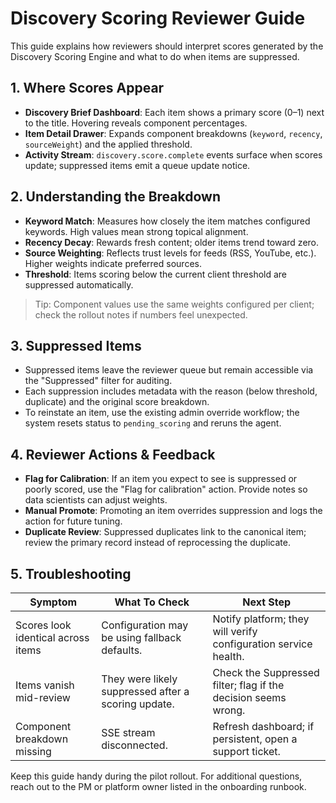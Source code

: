 # Discovery Scoring Reviewer Guide

This guide explains how reviewers should interpret scores generated by the Discovery Scoring Engine and what to do when items are suppressed.

## 1. Where Scores Appear
- **Discovery Brief Dashboard**: Each item shows a primary score (0–1) next to the title. Hovering reveals component percentages.
- **Item Detail Drawer**: Expands component breakdowns (`keyword`, `recency`, `sourceWeight`) and the applied threshold.
- **Activity Stream**: `discovery.score.complete` events surface when scores update; suppressed items emit a queue update notice.

## 2. Understanding the Breakdown
- **Keyword Match**: Measures how closely the item matches configured keywords. High values mean strong topical alignment.
- **Recency Decay**: Rewards fresh content; older items trend toward zero.
- **Source Weighting**: Reflects trust levels for feeds (RSS, YouTube, etc.). Higher weights indicate preferred sources.
- **Threshold**: Items scoring below the current client threshold are suppressed automatically.

> Tip: Component values use the same weights configured per client; check the rollout notes if numbers feel unexpected.

## 3. Suppressed Items
- Suppressed items leave the reviewer queue but remain accessible via the "Suppressed" filter for auditing.
- Each suppression includes metadata with the reason (below threshold, duplicate) and the original score breakdown.
- To reinstate an item, use the existing admin override workflow; the system resets status to `pending_scoring` and reruns the agent.

## 4. Reviewer Actions & Feedback
- **Flag for Calibration**: If an item you expect to see is suppressed or poorly scored, use the "Flag for calibration" action. Provide notes so data scientists can adjust weights.
- **Manual Promote**: Promoting an item overrides suppression and logs the action for future tuning.
- **Duplicate Review**: Suppressed duplicates link to the canonical item; review the primary record instead of reprocessing the duplicate.

## 5. Troubleshooting
| Symptom | What To Check | Next Step |
| --- | --- | --- |
| Scores look identical across items | Configuration may be using fallback defaults. | Notify platform; they will verify configuration service health. |
| Items vanish mid-review | They were likely suppressed after a scoring update. | Check the Suppressed filter; flag if the decision seems wrong. |
| Component breakdown missing | SSE stream disconnected. | Refresh dashboard; if persistent, open a support ticket. |

Keep this guide handy during the pilot rollout. For additional questions, reach out to the PM or platform owner listed in the onboarding runbook.

